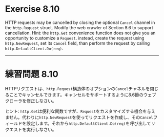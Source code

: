 # Exercise 8.10
HTTP requests may be cancelled by closing the optional `Cancel` channel in the `http.Request` struct. Modify the web crawler of Section 8.6 to support cancellation.
Hint: the `http.Get` convenience function does not give you an opportunity to customize a `Request`. instead, create the request using `http.NewRequest`, set its `Cancel` field, than perform the request by calling `http.DefaultClient.Do(req)`.

---
# 練習問題 8.10
HTTPリクエストは、`http.Request`構造体のオプションの`Cancel`チャネルを閉じることでキャンセルできます。キャンセルをサポートするように8.6節のウェブクローラを修正しなさい。

ヒント: `http.Get`は便利な関数ですが、`Request`をカスタマイズする機会を与えません。代わりに`http.NewRequest`を使ってリクエストを作成し、その`Cancel`フィールドを設定します。それから`http.DefaultClient.Do(req)`を呼び出してリクエストを実行しなさい。
